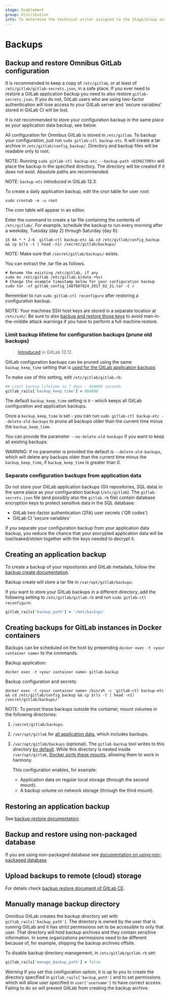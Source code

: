 ```yaml
---
stage: Enablement
group: Distribution
info: To determine the technical writer assigned to the Stage/Group associated with this page, see https://about.gitlab.com/handbook/engineering/ux/technical-writing/#designated-technical-writers
---
```


# Backups

## Backup and restore Omnibus GitLab configuration

It is recommended to keep a copy of `/etc/gitlab`, or at least of
`/etc/gitlab/gitlab-secrets.json`, in a safe place. If you ever
need to restore a GitLab application backup you need to also restore
`gitlab-secrets.json`. If you do not, GitLab users who are using
two-factor authentication will lose access to your GitLab server
and 'secure variables' stored in GitLab CI will be lost.

It is not recommended to store your configuration backup in the
same place as your application data backup, see below.

All configuration for Omnibus GitLab is stored in `/etc/gitlab`. To backup your
configuration, just run `sudo gitlab-ctl backup-etc`. It will create a tar
archive in `/etc/gitlab/config_backup/`. Directory and backup files will be
readable only to root.

NOTE:
Running `sudo gitlab-ctl backup-etc --backup-path <DIRECTORY>` will place
the backup in the specified directory. The directory will be created if it
does not exist. Absolute paths are recommended.

NOTE:
`backup-etc` introduced in GitLab 12.3.

To create a daily application backup, edit the cron table for user root:

```shell
sudo crontab -e -u root
```

The cron table will appear in an editor.

Enter the command to create a tar file containing the contents of
`/etc/gitlab/`. For example, schedule the backup to run every morning after a
weekday, Tuesday (day 2) through Saturday (day 6):

```plaintext
15 04 * * 2-6  gitlab-ctl backup-etc && cd /etc/gitlab/config_backup && cp $(ls -t | head -n1) /secret/gitlab/backups/
```

NOTE:
Make sure that `/secret/gitlab/backups/` exists.

You can extract the .tar file as follows.

```shell
# Rename the existing /etc/gitlab, if any
sudo mv /etc/gitlab /etc/gitlab.$(date +%s)
# Change the example timestamp below for your configuration backup
sudo tar -xf gitlab_config_1487687824_2017_02_21.tar -C /
```

Remember to run `sudo gitlab-ctl reconfigure` after restoring a configuration
backup.

NOTE:
Your machines SSH host keys are stored in a separate location at `/etc/ssh/`. Be sure to also [backup and restore those keys](https://superuser.com/questions/532040/copy-ssh-keys-from-one-server-to-another-server/532079#532079) to avoid man-in-the-middle attack warnings if you have to perform a full machine restore.

### Limit backup lifetime for configuration backups (prune old backups)

> [Introduced](https://gitlab.com/gitlab-org/omnibus-gitlab/-/merge_requests/5102) in GitLab 13.12.

GitLab configuration backups can be pruned using the same `backup_keep_time` setting that is
[used for the GitLab application backups](https://docs.gitlab.com/ee/raketasks/backup_restore.html#limit-backup-lifetime-for-local-files-prune-old-backups)

To make use of this setting, edit `/etc/gitlab/gitlab.rb`:

   ```ruby
   ## Limit backup lifetime to 7 days - 604800 seconds
   gitlab_rails['backup_keep_time'] = 604800
   ```

The default `backup_keep_time` setting is `0` - which keeps all GitLab configuration and application backups.

Once a `backup_keep_time` is set - you can run `sudo gitlab-ctl backup-etc --delete-old-backups` to prune all
backups older than the current time minus the `backup_keep_time`.

You can provide the parameter `--no-delete-old-backups` if you want to keep all existing backups.

WARNING:
If no parameter is provided the default is `--delete-old-backups`, which will delete any backups
older than the current time minus the `backup_keep_time`, if `backup_keep_time` is greater than 0.

### Separate configuration backups from application data

Do not store your GitLab application backups (Git repositories, SQL
data) in the same place as your configuration backup (`/etc/gitlab`).
The `gitlab-secrets.json` file (and possibly also the `gitlab.rb`
file) contain database encryption keys to protect sensitive data
in the SQL database:

- GitLab two-factor authentication (2FA) user secrets ('QR codes')
- GitLab CI 'secure variables'

If you separate your configuration backup from your application data backup,
you reduce the chance that your encrypted application data will be
lost/leaked/stolen together with the keys needed to decrypt it.

## Creating an application backup

To create a backup of your repositories and GitLab metadata, follow the
[backup create documentation](https://docs.gitlab.com/ee/raketasks/backup_restore.html#creating-a-backup-of-the-gitlab-system).

Backup create will store a tar file in `/var/opt/gitlab/backups`.

If you want to store your GitLab backups in a different directory, add the
following setting to `/etc/gitlab/gitlab.rb` and run `sudo gitlab-ctl
reconfigure`:

```ruby
gitlab_rails['backup_path'] = '/mnt/backups'
```

## Creating backups for GitLab instances in Docker containers

Backups can be scheduled on the host by prepending `docker exec -t <your container name>` to the commands.

Backup application:

```shell
docker exec -t <your container name> gitlab-backup
```

Backup configuration and secrets:

```shell
docker exec -t <your container name> /bin/sh -c 'gitlab-ctl backup-etc && cd /etc/gitlab/config_backup && cp $(ls -t | head -n1) /secret/gitlab/backups/'
```

NOTE:
To persist these backups outside the container, mount volumes in the following directories:

1. `/secret/gitlab/backups`.
1. `/var/opt/gitlab` for [all application data](https://docs.gitlab.com/ee/install/docker.html#set-up-the-volumes-location), which includes backups.
1. `/var/opt/gitlab/backups` (optional). The `gitlab-backup` tool writes to this directory [by default](#creating-an-application-backup).
   While this directory is nested inside `/var/opt/gitlab`, [Docker sorts these mounts](https://github.com/moby/moby/pull/8055), allowing them to work in harmony.

   This configuration enables, for example:

   - Application data on regular local storage (through the second mount).
   - A backup volume on network storage (through the third mount).

## Restoring an application backup

See [backup restore documentation](https://docs.gitlab.com/ee/raketasks/backup_restore.html#restore-for-omnibus-installations).

## Backup and restore using non-packaged database

If you are using non-packaged database see [documentation on using non-packaged database](database.md#using-a-non-packaged-postgresql-database-management-server).

## Upload backups to remote (cloud) storage

For details check [backup restore document of GitLab CE](https://docs.gitlab.com/ee/raketasks/backup_restore.html#uploading-backups-to-a-remote-cloud-storage).

## Manually manage backup directory

Omnibus GitLab creates the backup directory set with `gitlab_rails['backup_path']`. The directory is owned by the user that is running GitLab and it has strict permissions set to be accessible to only that user.
That directory will hold backup archives and they contain sensitive information.
In some organizations permissions need to be different because of, for example, shipping the backup archives offsite.

To disable backup directory management, in `/etc/gitlab/gitlab.rb` set:

```ruby
gitlab_rails['manage_backup_path'] = false
```

*Warning* If you set this configuration option, it is up to you to create the directory specified in `gitlab_rails['backup_path']` and to set permissions
which will allow user specified in `user['username']` to have correct access. Failing to do so will prevent GitLab from creating the backup archive.
